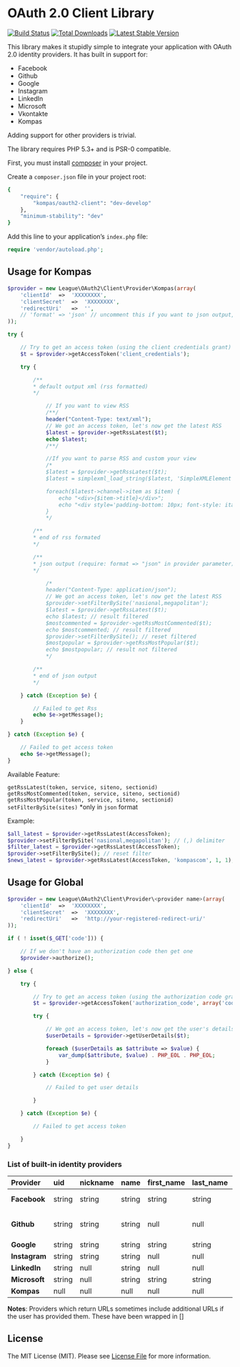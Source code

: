# OAuth 2.0 Client Library

[![Build Status](https://travis-ci.org/php-loep/oauth2-client.png?branch=master)](https://travis-ci.org/php-loep/oauth2-client)
[![Total Downloads](https://poser.pugx.org/league/oauth2-client/downloads.png)](https://packagist.org/packages/league/oauth2-client)
[![Latest Stable Version](https://poser.pugx.org/league/oauth2-client/v/stable.png)](https://packagist.org/packages/league/oauth2-client)

This library makes it stupidly simple to integrate your application with OAuth 2.0 identity providers. It has built in support for:

* Facebook
* Github
* Google
* Instagram
* LinkedIn
* Microsoft
* Vkontakte
* Kompas

Adding support for other providers is trivial.

The library requires PHP 5.3+ and is PSR-0 compatible.

First, you must install [composer](http://getcomposer.org/doc/00-intro.md) in your project.

Create a `composer.json` file in your project root:
```bash
{
    "require": {
        "kompas/oauth2-client": "dev-develop"
    },
    "minimum-stability": "dev"
}
```
Add this line to your application’s `index.php` file:
```php
require 'vendor/autoload.php';
```

## Usage for Kompas

```php
$provider = new League\OAuth2\Client\Provider\Kompas(array(
    'clientId'  =>  'XXXXXXXX',
    'clientSecret'  =>  'XXXXXXXX',
    'redirectUri'   =>  '',
    // 'format' => 'json' // uncomment this if you want to json output, default output is xml (rss formated)
));

try {

    // Try to get an access token (using the client credentials grant)
    $t = $provider->getAccessToken('client_credentials');

    try {

        /**
        * default output xml (rss formatted)
        */

            // If you want to view RSS
            /**/
            header("Content-Type: text/xml");
            // We got an access token, let's now get the latest RSS
            $latest = $provider->getRssLatest($t);
            echo $latest;
            /**/

            //If you want to parse RSS and custom your view
            /*
            $latest = $provider->getRssLatest($t);
            $latest = simplexml_load_string($latest, 'SimpleXMLElement', LIBXML_NOCDATA + LIBXML_NOERROR + LIBXML_ERR_FATAL + LIBXML_ERR_NONE);

            foreach($latest->channel->item as $item) {
                echo "<div>{$item->title}</div>";
                echo "<div style='padding-bottom: 10px; font-style: italic;'>{$item->description}</div>";
            }
            */

        /**
        * end of rss formated
        */

        /**
        * json output (require: format => "json" in provider parameter)
        */

            /*
            header("Content-Type: application/json");
            // We got an access token, let's now get the latest RSS
            $provider->setFilterBySite('nasional,megapolitan');
            $latest = $provider->getRssLatest($t);
            echo $latest; // result filtered
            $mostcommented = $provider->getRssMostCommented($t);
            echo $mostcommented; // result filtered
            $provider->setFilterBySite(); // reset filtered
            $mostpopular = $provider->getRssMostPopular($t);
            echo $mostpopular; // result not filtered
            */

        /**
        * end of json output
        */

    } catch (Exception $e) {

        // Failed to get Rss
        echo $e->getMessage();
    }

} catch (Exception $e) {

    // Failed to get access token
    echo $e->getMessage();
}
```

Available Feature:

`getRssLatest(token, service, siteno, sectionid)`
`getRssMostCommented(token, service, siteno, sectionid)`
`getRssMostPopular(token, service, siteno, sectionid)`
`setFilterBySite(sites)` *only in `json` format

Example:
```php
$all_latest = $provider->getRssLatest(AccessToken);
$provider->setFilterBySite('nasional,megapolitan'); // (,) delimiter
$filter_latest = $provider->getRssLatest(AccessToken);
$provider->setFilterBySite(); // reset filter
$news_latest = $provider->getRssLatest(AccessToken, 'kompascom', 1, 1);
```

## Usage for Global

```php
$provider = new League\OAuth2\Client\Provider\<provider name>(array(
    'clientId'  =>  'XXXXXXXX',
    'clientSecret'  =>  'XXXXXXXX',
    'redirectUri'   =>  'http://your-registered-redirect-uri/'
));

if ( ! isset($_GET['code'])) {

    // If we don't have an authorization code then get one
    $provider->authorize();

} else {

    try {

        // Try to get an access token (using the authorization code grant)
        $t = $provider->getAccessToken('authorization_code', array('code' => $_GET['code']));

        try {

            // We got an access token, let's now get the user's details
            $userDetails = $provider->getUserDetails($t);

            foreach ($userDetails as $attribute => $value) {
                var_dump($attribute, $value) . PHP_EOL . PHP_EOL;
            }

        } catch (Exception $e) {

            // Failed to get user details

        }

    } catch (Exception $e) {

        // Failed to get access token

    }
}
```

### List of built-in identity providers

| Provider | uid    | nickname | name   | first_name | last_name | email  | location | description | imageUrl | urls |
| :------- | :----- | :------- | :----- | :--------- | :-------- | :----- | :------- | :---------- | :------- | :--- |
| **Facebook** | string | string | string | string | string | string | string | string | string   | array (Facebook) |
| **Github**   | string | string | string | null | null | string | null | null | null | array (Github, [personal])|
| **Google** | string | string | string | string | string | string | null | null | string | null |
| **Instagram** | string | string | string | null | null | null | null | string | string | null |
| **LinkedIn** | string | null | string | null | null | string | string | string | string | string |
| **Microsoft** | string | null | string | string | string | string | null | null | string | string |
| **Kompas** | null | null | null | null | null | null | null | null | null | null |

**Notes**: Providers which return URLs sometimes include additional URLs if the user has provided them. These have been wrapped in []

## License

The MIT License (MIT). Please see [License File](https://github.com/php-loep/:package_name/blob/master/LICENSE) for more information.
